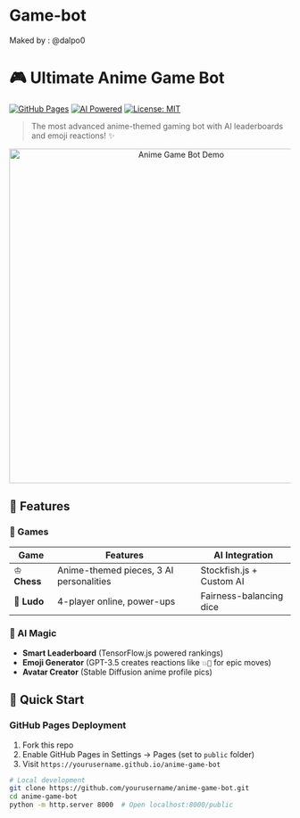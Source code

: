 # Game-bot
Maked by : @dalpo0
# 🎮 Ultimate Anime Game Bot

[![GitHub Pages](https://img.shields.io/badge/GitHub-Pages-blue?logo=github)](https://yourusername.github.io/anime-game-bot)
[![AI Powered](https://img.shields.io/badge/AI-Powered-ff69b4?logo=openai)](https://github.com/yourusername/anime-game-bot/ai)
[![License: MIT](https://img.shields.io/badge/License-MIT-red.svg)](LICENSE)

> The most advanced anime-themed gaming bot with AI leaderboards and emoji reactions! ✨

<p align="center">
  <img src="public/assets/preview.gif" width="600" alt="Anime Game Bot Demo">
</p>

## 🌟 Features

### 🎲 Games
| Game       | Features                              | AI Integration           |
|------------|---------------------------------------|--------------------------|
| ♔ **Chess** | Anime-themed pieces, 3 AI personalities | Stockfish.js + Custom AI |
| 🎲 **Ludo**  | 4-player online, power-ups           | Fairness-balancing dice  |

### 🤖 AI Magic
- **Smart Leaderboard** (TensorFlow.js powered rankings)
- **Emoji Generator** (GPT-3.5 creates reactions like `💥👊` for epic moves)
- **Avatar Creator** (Stable Diffusion anime profile pics)

## 🚀 Quick Start

### GitHub Pages Deployment
1. Fork this repo
2. Enable GitHub Pages in Settings → Pages (set to `public` folder)
3. Visit `https://yourusername.github.io/anime-game-bot`

```bash
# Local development
git clone https://github.com/yourusername/anime-game-bot.git
cd anime-game-bot
python -m http.server 8000  # Open localhost:8000/public
